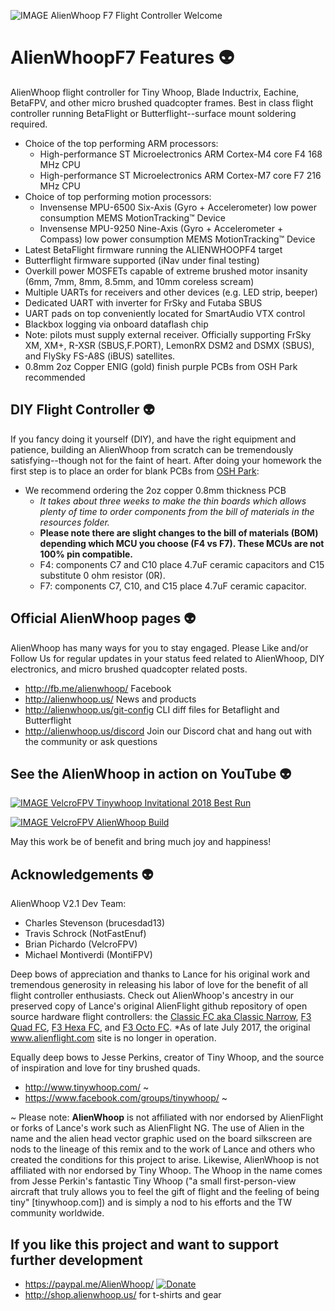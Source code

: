 ![IMAGE AlienWhoop F7 Flight Controller Welcome](https://644db4de3505c40a0444-327723bce298e3ff5813fb42baeefbaa.ssl.cf1.rackcdn.com/245f7ece5088c1945b2ad2335f7d4530.png)

# AlienWhoopF7 Features :alien:
AlienWhoop flight controller for Tiny Whoop, Blade Inductrix, Eachine, BetaFPV, and other micro brushed quadcopter frames. Best in class flight controller running BetaFlight or Butterflight--surface mount soldering required.

* Choice of the top performing ARM processors: 
  * High-performance ST Microelectronics ARM Cortex-M4 core F4 168 MHz CPU
  * High-performance ST Microelectronics ARM Cortex-M7 core F7 216 MHz CPU
* Choice of top performing motion processors: 
  * Invensense MPU-6500 Six-Axis (Gyro + Accelerometer) low power consumption MEMS MotionTracking™ Device
  * Invensense MPU-9250 Nine-Axis (Gyro + Accelerometer + Compass) low power consumption MEMS MotionTracking™ Device
* Latest BetaFlight firmware running the ALIENWHOOPF4 target
* Butterflight firmware supported (iNav under final testing)
* Overkill power MOSFETs capable of extreme brushed motor insanity (6mm, 7mm, 8mm, 8.5mm, and 10mm coreless scream)
* Multiple UARTs for receivers and other devices (e.g. LED strip, beeper)
* Dedicated UART with inverter for FrSky and Futaba SBUS
* UART pads on top conveniently located for SmartAudio VTX control
* Blackbox logging via onboard dataflash chip
* Note: pilots must supply external receiver. Officially supporting FrSky XM, XM+, R-XSR (SBUS,F.PORT), LemonRX DSM2 and DSMX (SBUS), and FlySky FS-A8S (iBUS) satellites.
* 0.8mm 2oz Copper ENIG (gold) finish purple PCBs from OSH Park recommended

## DIY Flight Controller :alien:
If you fancy doing it yourself (DIY), and have the right equipment and patience, building an AlienWhoop from scratch can be tremendously satisfying--though not for the faint of heart. After doing your homework the first step is to place an order for blank PCBs from [OSH Park](https://oshpark.com/shared_projects/p4hs6DbI):
* We recommend ordering the 2oz copper 0.8mm thickness PCB
  * *It takes about three weeks to make the thin boards which allows plenty of time to order components from the bill of materials in the resources folder.*
  * **Please note there are slight changes to the bill of materials (BOM) depending which MCU you choose (F4 vs F7). These MCUs are not 100% pin compatible.**
   * F4: components C7 and C10 place 4.7uF ceramic capacitors and C15 substitute 0 ohm resistor (0R).
   * F7: components C7, C10, and C15 place 4.7uF ceramic capacitor.

## Official AlienWhoop pages :alien:
AlienWhoop has many ways for you to stay engaged. Please Like and/or Follow Us for regular updates in your status feed related to AlienWhoop, DIY electronics, and micro brushed quadcopter related posts.
* http://fb.me/alienwhoop/ Facebook
* http://alienwhoop.us/ News and products
* http://alienwhoop.us/git-config CLI diff files for Betaflight and Butterflight
* http://alienwhoop.us/discord Join our Discord chat and hang out with the community or ask questions

## See the AlienWhoop in action on YouTube :alien:

[![IMAGE VelcroFPV Tinywhoop Invitational 2018 Best Run](https://img.youtube.com/vi/_v07IYvKqXY/0.jpg)](https://www.youtube.com/watch?v=_v07IYvKqXY)

[![IMAGE VelcroFPV AlienWhoop Build ](https://img.youtube.com/vi/SfvL05S8X-s/0.jpg)](https://www.youtube.com/watch?v=SfvL05S8X-s&t=30s)

May this work be of benefit and bring much joy and happiness!

## Acknowledgements :alien:

AlienWhoop V2.1 Dev Team:
* Charles Stevenson (brucesdad13)
* Travis Schrock (NotFastEnuf)
* Brian Pichardo (VelcroFPV)
* Michael Montiverdi (MontiFPV)

Deep bows of appreciation and thanks to Lance for his original work and tremendous
generosity in releasing his labor of love for the benefit of all flight controller
enthusiasts. Check out AlienWhoop's ancestry in our preserved copy of Lance's original AlienFlight
github repository of open source hardware flight controllers: the [Classic FC aka Classic Narrow](https://github.com/brucesdad13/AlienFlightArchive/blob/master/Flight-Controllers/Classic#narrow-classic-flight-controller), [F3 Quad FC](https://github.com/brucesdad13/AlienFlightArchive/blob/master/Flight-Controllers/F3-V1/F3-Quad#f3-quad-brushed-v1-flight-controller), [F3 Hexa FC](https://github.com/brucesdad13/AlienFlightArchive/blob/master/Flight-Controllers/F3-V1/F3-Hexa#f3-hexa-brushed-v1-flight-controller), and [F3 Octo FC](https://github.com/brucesdad13/AlienFlightArchive/blob/master/Flight-Controllers/F3-V1/F3-Octo#f3-octo-brushed-v1-flight-controller).
*As of late July 2017, the original www.alienflight.com site is no longer in operation.

Equally deep bows to Jesse Perkins, creator of Tiny Whoop, and the source of inspiration and love for tiny brushed quads.
* http://www.tinywhoop.com/ ~
* https://www.facebook.com/groups/tinywhoop/ ~

~ Please note: **AlienWhoop** is not affiliated with nor endorsed by AlienFlight or forks of Lance's work such as AlienFlight NG. The use of Alien in the name and the alien head vector graphic used on the board silkscreen are nods to the lineage of this remix and to the work of Lance and others who created the conditions for this project to arise. Likewise, AlienWhoop is not affiliated with nor endorsed by Tiny Whoop. The Whoop in the name comes from Jesse Perkin's fantastic Tiny Whoop ("a small first-person-view aircraft that truly allows you to feel the gift of flight and the feeling of being tiny" [tinywhoop.com]) and is simply a nod to his efforts and the TW community worldwide.

## If you like this project and want to support further development
* https://paypal.me/AlienWhoop/ <a href="https://paypal.me/AlienWhoop/"><img src="https://camo.githubusercontent.com/bf75919b94531ffe3b83ca1249b33a6ece815232/68747470733a2f2f7777772e70617970616c2e636f6d2f656e5f55532f692f62746e2f62746e5f646f6e6174655f4c472e676966" border="0" name="user-content-submit" title="PayPal - The safer, easier way to pay online!" alt="Donate" data-canonical-src="https://www.paypal.com/en_US/i/btn/btn_donate_LG.gif" style="max-width:100%;"></a>
* http://shop.alienwhoop.us/ for t-shirts and gear
